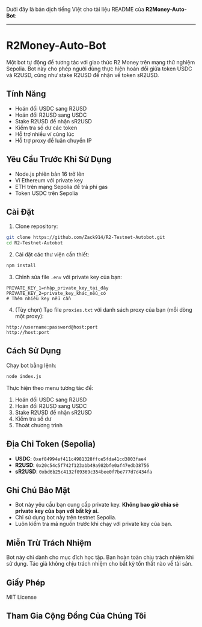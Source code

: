 Dưới đây là bản dịch tiếng Việt cho tài liệu README của **R2Money-Auto-Bot**:

---

# R2Money-Auto-Bot

Một bot tự động để tương tác với giao thức R2 Money trên mạng thử nghiệm Sepolia. Bot này cho phép người dùng thực hiện hoán đổi giữa token USDC và R2USD, cũng như stake R2USD để nhận về token sR2USD.

## Tính Năng

- Hoán đổi USDC sang R2USD  
- Hoán đổi R2USD sang USDC  
- Stake R2USD để nhận sR2USD  
- Kiểm tra số dư các token  
- Hỗ trợ nhiều ví cùng lúc  
- Hỗ trợ proxy để luân chuyển IP  

## Yêu Cầu Trước Khi Sử Dụng

- Node.js phiên bản 16 trở lên  
- Ví Ethereum với private key  
- ETH trên mạng Sepolia để trả phí gas  
- Token USDC trên Sepolia  

## Cài Đặt

1. Clone repository:
```bash
git clone https://github.com/Zack914/R2-Testnet-Autobot.git
cd R2-Testnet-Autobot
```

2. Cài đặt các thư viện cần thiết:
```bash
npm install
```

3. Chỉnh sửa file `.env` với private key của bạn:
```
PRIVATE_KEY_1=nhập_private_key_tại_đây
PRIVATE_KEY_2=private_key_khác_nếu_có
# Thêm nhiều key nếu cần
```

4. (Tùy chọn) Tạo file `proxies.txt` với danh sách proxy của bạn (mỗi dòng một proxy):
```
http://username:password@host:port
http://host:port
```

## Cách Sử Dụng

Chạy bot bằng lệnh:

```bash
node index.js
```

Thực hiện theo menu tương tác để:
1. Hoán đổi USDC sang R2USD  
2. Hoán đổi R2USD sang USDC  
3. Stake R2USD để nhận sR2USD  
4. Kiểm tra số dư  
5. Thoát chương trình  

## Địa Chỉ Token (Sepolia)

- **USDC**: `0xef84994ef411c4981328ffce5fda41cd3803fae4`  
- **R2USD**: `0x20c54c5f742f123abb49a982bfe0af47edb38756`  
- **sR2USD**: `0xbd6b25c4132f09369c354bee0f7be777d7d434fa`  

## Ghi Chú Bảo Mật

- Bot này yêu cầu bạn cung cấp private key. **Không bao giờ chia sẻ private key của bạn với bất kỳ ai.**  
- Chỉ sử dụng bot này trên testnet Sepolia.  
- Luôn kiểm tra mã nguồn trước khi chạy với private key của bạn.  

## Miễn Trừ Trách Nhiệm

Bot này chỉ dành cho mục đích học tập. Bạn hoàn toàn chịu trách nhiệm khi sử dụng. Tác giả không chịu trách nhiệm cho bất kỳ tổn thất nào về tài sản.

## Giấy Phép

MIT License

## Tham Gia Cộng Đồng Của Chúng Tôi

